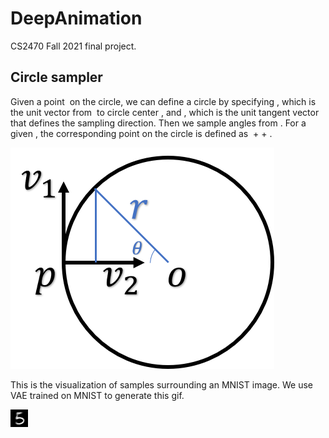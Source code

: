 # DeepAnimation
CS2470 Fall 2021 final project.


## Circle sampler

Given a point 
<img src="https://render.githubusercontent.com/render/math?math=p" alt="">
on the circle, we can define a circle by specifying
<img src="https://render.githubusercontent.com/render/math?math=v_2" alt="">,
which is the unit vector from 
<img src="https://render.githubusercontent.com/render/math?math=p" alt="">
to circle center
<img src="https://render.githubusercontent.com/render/math?math=o" alt="">,
and 
<img src="https://render.githubusercontent.com/render/math?math=v_1" alt="">,
which is the unit tangent vector that defines the sampling direction.
Then we sample angles from 
<img src="https://render.githubusercontent.com/render/math?math=[0, 2\pi]" alt="">.
For a given
<img src="https://render.githubusercontent.com/render/math?math=\theta" alt="">,
the corresponding point on the circle is defined as
<img src="https://render.githubusercontent.com/render/math?math=p" alt=""> +
<img src="https://render.githubusercontent.com/render/math?math=(r - r \cos \theta)v_2" alt="">+
<img src="https://render.githubusercontent.com/render/math?math=r \sin \theta v_1" alt="">.


![circle_sampling](doc/circle_sampling.png)

This is the visualization of samples surrounding an MNIST image.
We use VAE trained on MNIST to generate  this gif.

![MNIST](doc/gif001.gif)